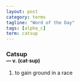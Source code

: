 ```yaml
---
layout: post
category: terms
tagline: "Word of the Day"
tags: [alpha_c]
term: catsup
---
```


<h3>Catsup<br/> <small>&mdash; v. (cat<span>&middot;</span>sup)</small></h3>
<p><ol><li>to gain ground in a race</li>
</ol></p>
